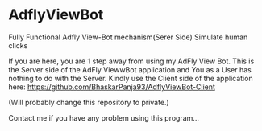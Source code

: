 # AdflyViewBot
Fully Functional Adfly View-Bot mechanism(Serer Side) Simulate human clicks

If you are here, you are 1 step away from using my AdFly View Bot.
This is the Server side of the AdFly ViewwBot application and You as a User has nothing to do with the Server.
Kindly use the Client side of the application here: https://github.com/BhaskarPanja93/AdflyViewBot-Client

(Will probably change this repository to private.)

Contact me if you have any problem using this program...
